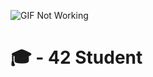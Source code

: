 <!--![GIF Not Working](https://i.ibb.co/KL79FjX/bloggif-65aa4cfdd2083.gif)
![GIF Not Working](https://i.ibb.co/q0J2xBT/White-Gray-Photo-Work-Quotes-Desktop-Wallpaper-3.png)
![GIF Not Working](https://i.ibb.co/NCdrz2s/White-Gray-Photo-Work-Quotes-Desktop-Wallpaper-2.png)
![GIF Not Working]()-->
![GIF Not Working](https://i.ibb.co/nwJv9xb/White-Gray-Photo-Work-Quotes-Des.png)



# 🎓 - 42 Student 

<!--
**42MiguelLlamas/42MiguelLlamas** is a ✨ _special_ ✨ repository because its `README.md` (this file) appears on your GitHub profile.

Here are some ideas to get you started:

- 🔭 I’m currently working on ...
- 🌱 I’m currently learning ...
- 👯 I’m looking to collaborate on ...
- 🤔 I’m looking for help with ...
- 💬 Ask me about ...
- 📫 How to reach me: ...
- 😄 Pronouns: ...
- ⚡ Fun fact: ...
-->

